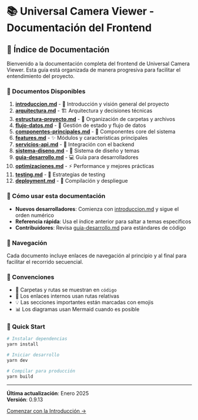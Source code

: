 # 📚 Universal Camera Viewer - Documentación del Frontend

## 🎯 Índice de Documentación

Bienvenido a la documentación completa del frontend de Universal Camera Viewer. Esta guía está organizada de manera progresiva para facilitar el entendimiento del proyecto.

### 📖 Documentos Disponibles

1. **[introduccion.md](./introduccion.md)** - 🚀 Introducción y visión general del proyecto
2. **[arquitectura.md](./arquitectura.md)** - 🏗️ Arquitectura y decisiones técnicas
3. **[estructura-proyecto.md](./estructura-proyecto.md)** - 📁 Organización de carpetas y archivos
4. **[flujo-datos.md](./flujo-datos.md)** - 🔄 Gestión de estado y flujo de datos
5. **[componentes-principales.md](./componentes-principales.md)** - 🧩 Componentes core del sistema
6. **[features.md](./features.md)** - ✨ Módulos y características principales
7. **[servicios-api.md](./servicios-api.md)** - 🔌 Integración con el backend
8. **[sistema-diseno.md](./sistema-diseno.md)** - 🎨 Sistema de diseño y temas
9. **[guia-desarrollo.md](./guia-desarrollo.md)** - 💻 Guía para desarrolladores
10. **[optimizaciones.md](./optimizaciones.md)** - ⚡ Performance y mejores prácticas
11. **[testing.md](./testing.md)** - 🧪 Estrategias de testing
12. **[deployment.md](./deployment.md)** - 🚀 Compilación y despliegue

### 🎯 Cómo usar esta documentación

- **Nuevos desarrolladores**: Comienza con [introduccion.md](./introduccion.md) y sigue el orden numérico
- **Referencia rápida**: Usa el índice anterior para saltar a temas específicos
- **Contribuidores**: Revisa [guia-desarrollo.md](./guia-desarrollo.md) para estándares de código

### 🔄 Navegación

Cada documento incluye enlaces de navegación al principio y al final para facilitar el recorrido secuencial.

### 📝 Convenciones

- 📁 Carpetas y rutas se muestran en `código`
- 🔗 Los enlaces internos usan rutas relativas
- 💡 Las secciones importantes están marcadas con emojis
- 📊 Los diagramas usan Mermaid cuando es posible

### 🚀 Quick Start

```bash
# Instalar dependencias
yarn install

# Iniciar desarrollo
yarn dev

# Compilar para producción
yarn build
```

---

**Última actualización**: Enero 2025  
**Versión**: 0.9.13

[Comenzar con la Introducción →](./introduccion.md)
